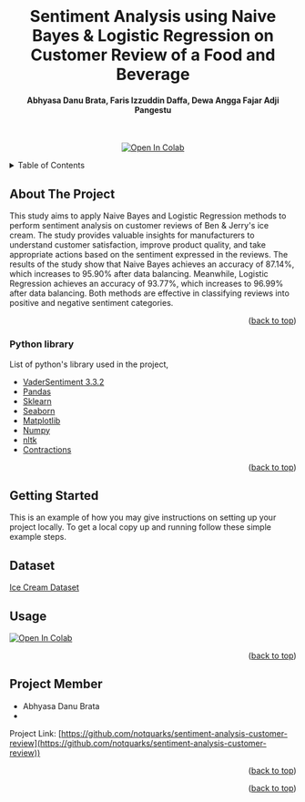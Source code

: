 <div id="top"></div>

<!-- PROJECT LOGO -->
<br />
<div align="center">
<h1 align="center">Sentiment Analysis using Naive Bayes & Logistic Regression on Customer Review of a Food and Beverage</h1>
<h4 align="center">Abhyasa Danu Brata, Faris Izzuddin Daffa, Dewa Angga Fajar Adji Pangestu</h4>
<br/>
  
[![Open In Colab](https://img.shields.io/badge/Colab-F9AB00?style=for-the-badge&logo=googlecolab&color=525252)](https://colab.research.google.com/notquarks/sentiment-analysis-customer-review/blob/main/sentiment_analysis_customer_review.ipynb)
</div>

<!-- TABLE OF CONTENTS -->
<details>
  <summary>Table of Contents</summary>
  <ol>
    <li>
      <a href="#about-the-project">About The Project</a>
    </li>
    <li>
      <a href="#getting-started">Getting Started</a>
    </li>
    <li><a href="#dataset">Dataset</a></li>
    <li><a href="#usage">Usage</a></li>
    <li><a href="#Project Member">Project Member</a></li>
  </ol>
</details>



<!-- ABOUT THE PROJECT -->
## About The Project

This study aims to apply Naive Bayes and Logistic Regression methods to perform sentiment analysis on customer reviews of Ben & Jerry's ice cream. The study provides valuable insights for manufacturers to understand customer satisfaction, improve product quality, and take appropriate actions based on the sentiment expressed in the reviews. The results of the study show that Naive Bayes achieves an accuracy of
87.14%, which increases to 95.90% after data balancing. Meanwhile, Logistic Regression achieves an accuracy of 93.77%, which increases to 96.99% after data balancing. Both methods are effective in classifying reviews into positive and negative sentiment categories.

<p align="right">(<a href="#top">back to top</a>)</p>

### Python library

List of python's library used in the project,

* [VaderSentiment 3.3.2](https://pypi.org/project/vaderSentiment/)
* [Pandas](https://pypi.org/project/pandas/)
* [Sklearn](https://pypi.org/project/scikit-learn/)
* [Seaborn](https://pypi.org/project/seaborn/)
* [Matplotlib](https://matplotlib.org/)
* [Numpy](https://pypi.org/project/numpy/)
* [nltk](https://pypi.org/project/nltk/)
* [Contractions](https://pypi.org/project/contractions/)

<p align="right">(<a href="#top">back to top</a>)</p>



<!-- GETTING STARTED -->
## Getting Started

This is an example of how you may give instructions on setting up your project locally.
To get a local copy up and running follow these simple example steps.

<!-- DATASET -->
## Dataset
[Ice Cream Dataset](https://www.kaggle.com/datasets/tysonpo/ice-cream-dataset)

## Usage

<a target="_blank" href="https://colab.research.google.com/github/notquarks/sentiment-analysis-customer-review/blob/main/sentiment_analysis_customer_review.ipynb">
  <img src="https://colab.research.google.com/assets/colab-badge.svg" alt="Open In Colab"/>
</a>

<p align="right">(<a href="#top">back to top</a>)</p>


<!-- Member -->
## Project Member

* Abhyasa Danu Brata
* 

Project Link: [https://github.com/notquarks/sentiment-analysis-customer-review](https://github.com/notquarks/sentiment-analysis-customer-review))

<p align="right">(<a href="#top">back to top</a>)</p>

<p align="right">(<a href="#top">back to top</a>)</p>
